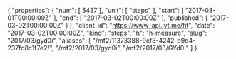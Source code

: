 {
  "properties": {
    "num": [
      5437
    ],
    "unit": [
      "steps"
    ],
    "start": [
      "2017-03-01T00:00:00Z"
    ],
    "end": [
      "2017-03-02T00:00:00Z"
    ],
    "published": [
      "2017-03-02T00:00:00Z"
    ]
  },
  "client_id": "https://www-api.jvt.me/fit",
  "date": "2017-03-02T00:00:00Z",
  "kind": "steps",
  "h": "h-measure",
  "slug": "2017/03/gyd0i",
  "aliases": [
    "/mf2/11373388-9cf3-4242-b9d4-237fd8c1f7e2/",
    "/mf2/2017/03/gyd0i",
    "/mf2/2017/03/GYd0I"
  ]
}
